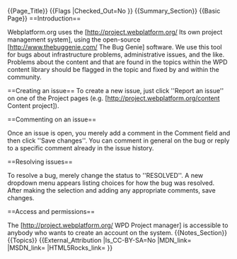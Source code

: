 {{Page_Title}}
{{Flags
|Checked_Out=No
}}
{{Summary_Section}}
{{Basic Page}}
==Introduction==

Webplatform.org uses the [http://project.webplatform.org/ Its own project management system], using the open-source [http://www.thebuggenie.com/ The Bug Genie] software. We use this tool for bugs about infrastructure problems, administrative issues, and the like. Problems about the content and that are found in the topics within the WPD content library should be flagged in the topic and fixed by and within the community. 

<!--
==Categorizing bugs==

You can begin a search for any bugs from [https://www.w3.org/Bugs/Public/query.cgi https://www.w3.org/Bugs/Public/query.cgi]. You can toggle between simple and advanced search by using the tabs on the page. The simple search will scour a product for strings, and the advanced search has pretty powerful capability pivoting on a number of factors. Note that the built-in functionality via the links at the bottom of the page vary depending on whether you're using simple or advanced search.

==Database Fields==

Bugzilla uses the following criteria for categorizing bugs. Use the product in the simple search and the product along with the other fields when searching for bugs in the advanced search. You can search on fields such as URL, comment, keywords, and more. 

{|
! Field
! Value
! Mandatory?
|-
| Component
| ''default'' (the only one we have right now)
| Yes
|-
| Version
| ''unspecified''
| 
|-
| Target Milestone
| TBD
| 
|-
| Severity
| ranges from ''enhancement'' to ''blocker''
| 
|-
| Hardware
| Types of hardware in dropdown
| 
|-
| Priority
| P1 to P5. Default is P2.
| 
|-
| Initial State
| This describes the bug. Default is ''New''
| 
|-
| Assign To
| email address of the registered DB user. Default is dave.null@w3.org.
| 
|-
| QA Contact
| For bug resolution. Default is also to dave.null@w3.org
| 
|-
| CC:
| Any valid email. Default is Eliot and Doug right now.
| 
|-
| URL:
| Locator for the page that the bug references
| 
|-
| Summary
| Brief summary of the bug
| Yes
|-
| Description
| Detailed description of the bug
| 
|-
| Attachment
| method by with images, supporting files, etc. can be attached to bug
| 
|-
| Keywords
| For categorizing bugs, i.e. ''Infrastructure''
| 
|-
| Depends on
| List of bugs that this bug is dependent on
| 
|-
| Blocks
| List of bugs blocked by this bug
| 
|}
-->

==Creating an issue==
To create a new issue, just click ''Report an issue'' on one of the Project pages (e.g. [http://project.webplatform.org/content Content project]). 

==Commenting on an issue==

Once an issue is open, you merely add a comment in the Comment field and then click ''Save changes''. You can comment in general on the bug or reply to a specific comment already in the issue history. 

==Resolving issues==

To resolve a bug, merely change the status to ''RESOLVED''. A new dropdown menu appears listing choices for how the bug was resolved. After making the selection and adding any appropriate comments, save changes.

==Access and permissions==

The [http://project.webplatform.org/ WPD Project manager] is accessible to anybody who wants to create an account on the system.
{{Notes_Section}}
{{Topics}}
{{External_Attribution
|Is_CC-BY-SA=No
|MDN_link=
|MSDN_link=
|HTML5Rocks_link=
}}